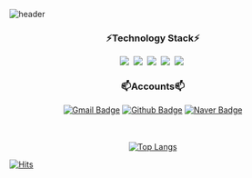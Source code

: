 ![header](https://capsule-render.vercel.app/api?type=Waving&color=gradient&height=300&section=header&text=Welcome%20👋&fontSize=90)
<div align="center">
  <h3 align="center">⚡Technology Stack⚡</h3>
  <img src="https://img.shields.io/badge/HTML5-E34F26?style=for-the-badge&logo=HTML5&logoColor=white"/></a>&nbsp
  <img src="https://img.shields.io/badge/CSS3-1572B6?style=for-the-badge&logo=CSS3&logoColor=white"/></a>&nbsp
  <img src="https://img.shields.io/badge/JAVASCRIPT-F7DF1E?style=for-the-badge&logo=JAVASCRIPT&logoColor=black"/></a>&nbsp
  <img src="https://img.shields.io/badge/REACT-61DAFB?style=for-the-badge&logo=REACT&logoColor=black"/></a>&nbsp
  <img src="https://img.shields.io/badge/SASS-CC6699?style=for-the-badge&logo=SASS&logoColor=white"/></a>&nbsp
  
  <h3 align="center">📫Accounts📫</h3>
  
[![Gmail Badge](https://img.shields.io/badge/GMAIL-EA4335?style=for-the-badge&logo=GMAIL&logoColor=white&link=mailto:zqzwzazs@gmail.com)](mailto:zqzwzazs@gmail.com)
[![Github Badge](https://img.shields.io/badge/GITHUB-181717?style=for-the-badge&logo=GITHUB&logoColor=white&link=https://github.com/camac0808)](https://github.com/camac0808)
[![Naver Badge](https://img.shields.io/badge/NAVER-03C75A?style=for-the-badge&logo=NAVER&logoColor=white&link=mailto:gomgom_@naver.com)](mailto:gomgom_@naver.com)

  <br><br>
[![Top Langs](https://github-readme-stats.vercel.app/api/top-langs/?username=anuraghazra&layout=compact&theme=gruvbox)](https://github.com/anuraghazra/github-readme-stats)
</div>

[![Hits](https://hits.seeyoufarm.com/api/count/incr/badge.svg?url=https%3A%2F%2Fgithub.com%2Fcamac0808%2F&count_bg=%2379C83D&title_bg=%23555555&icon=&icon_color=%23E7E7E7&title=hits&edge_flat=false)](https://hits.seeyoufarm.com)
